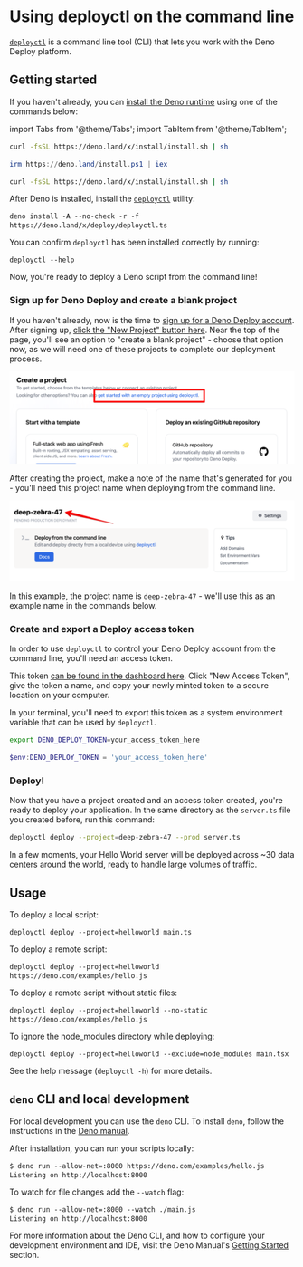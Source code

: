 # Using deployctl on the command line

[`deployctl`](https://github.com/denoland/deployctl) is a command line tool
(CLI) that lets you work with the Deno Deploy platform.

## Getting started

If you haven't already, you can
[install the Deno runtime](/runtime/manual/getting_started/installation) using
one of the commands below:

import Tabs from '@theme/Tabs'; import TabItem from '@theme/TabItem';

<Tabs groupId="operating-systems">
  <TabItem value="mac" label="macOS" default>

```sh
curl -fsSL https://deno.land/x/install/install.sh | sh
```

</TabItem>
  <TabItem  value="windows" label="Windows">

```powershell
irm https://deno.land/install.ps1 | iex
```

</TabItem>
  <TabItem value="linux" label="Linux">

```sh
curl -fsSL https://deno.land/x/install/install.sh | sh
```

</TabItem>
</Tabs>

After Deno is installed, install the [`deployctl`](./deployctl.md) utility:

```
deno install -A --no-check -r -f https://deno.land/x/deploy/deployctl.ts
```

You can confirm `deployctl` has been installed correctly by running:

```
deployctl --help
```

Now, you're ready to deploy a Deno script from the command line!

### Sign up for Deno Deploy and create a blank project

If you haven't already, now is the time to
[sign up for a Deno Deploy account](https://dash.deno.com). After signing up,
[click the "New Project" button here](https://dash.deno.com). Near the top of
the page, you'll see an option to "create a blank project" - choose that option
now, as we will need one of these projects to complete our deployment process.

![create a blank project](../docs-images/blank_project.png)

After creating the project, make a note of the name that's generated for you -
you'll need this project name when deploying from the command line.

![project name](../docs-images/project_name.png)

In this example, the project name is `deep-zebra-47` - we'll use this as an
example name in the commands below.

### Create and export a Deploy access token

In order to use `deployctl` to control your Deno Deploy account from the command
line, you'll need an access token.

This token
[can be found in the dashboard here](https://dash.deno.com/account#access-tokens).
Click "New Access Token", give the token a name, and copy your newly minted
token to a secure location on your computer.

In your terminal, you'll need to export this token as a system environment
variable that can be used by `deployctl`.

<Tabs groupId="shells">
<TabItem value="bash" label="macOS / Linux" default>

```sh
export DENO_DEPLOY_TOKEN=your_access_token_here
```

</TabItem>

<TabItem  value="powershell" label=" Windows (PowerShell)">

```powershell
$env:DENO_DEPLOY_TOKEN = 'your_access_token_here'
```

</TabItem>
</Tabs>

### Deploy!

Now that you have a project created and an access token created, you're ready to
deploy your application. In the same directory as the `server.ts` file you
created before, run this command:

```sh
deployctl deploy --project=deep-zebra-47 --prod server.ts
```

In a few moments, your Hello World server will be deployed across ~30 data
centers around the world, ready to handle large volumes of traffic.

## Usage

To deploy a local script:

    deployctl deploy --project=helloworld main.ts

To deploy a remote script:

    deployctl deploy --project=helloworld https://deno.com/examples/hello.js

To deploy a remote script without static files:

    deployctl deploy --project=helloworld --no-static https://deno.com/examples/hello.js

To ignore the node_modules directory while deploying:

    deployctl deploy --project=helloworld --exclude=node_modules main.tsx

See the help message (`deployctl -h`) for more details.

## `deno` CLI and local development

For local development you can use the `deno` CLI. To install `deno`, follow the
instructions in the
[Deno manual](https://deno.land/manual/getting_started/installation).

After installation, you can run your scripts locally:

```shell
$ deno run --allow-net=:8000 https://deno.com/examples/hello.js
Listening on http://localhost:8000
```

To watch for file changes add the `--watch` flag:

```shell
$ deno run --allow-net=:8000 --watch ./main.js
Listening on http://localhost:8000
```

For more information about the Deno CLI, and how to configure your development
environment and IDE, visit the Deno Manual's [Getting Started][manual-gs]
section.

[manual-gs]: https://deno.land/manual/getting_started
